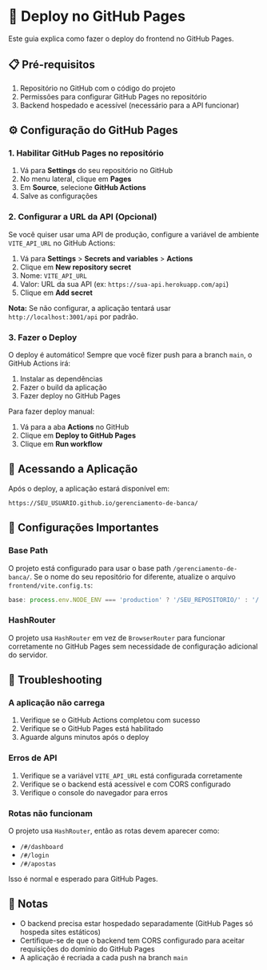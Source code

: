 # 🚀 Deploy no GitHub Pages

Este guia explica como fazer o deploy do frontend no GitHub Pages.

## 📋 Pré-requisitos

1. Repositório no GitHub com o código do projeto
2. Permissões para configurar GitHub Pages no repositório
3. Backend hospedado e acessível (necessário para a API funcionar)

## ⚙️ Configuração do GitHub Pages

### 1. Habilitar GitHub Pages no repositório

1. Vá para **Settings** do seu repositório no GitHub
2. No menu lateral, clique em **Pages**
3. Em **Source**, selecione **GitHub Actions**
4. Salve as configurações

### 2. Configurar a URL da API (Opcional)

Se você quiser usar uma API de produção, configure a variável de ambiente `VITE_API_URL` no GitHub Actions:

1. Vá para **Settings** > **Secrets and variables** > **Actions**
2. Clique em **New repository secret**
3. Nome: `VITE_API_URL`
4. Valor: URL da sua API (ex: `https://sua-api.herokuapp.com/api`)
5. Clique em **Add secret**

**Nota:** Se não configurar, a aplicação tentará usar `http://localhost:3001/api` por padrão.

### 3. Fazer o Deploy

O deploy é automático! Sempre que você fizer push para a branch `main`, o GitHub Actions irá:

1. Instalar as dependências
2. Fazer o build da aplicação
3. Fazer deploy no GitHub Pages

Para fazer deploy manual:

1. Vá para a aba **Actions** no GitHub
2. Clique em **Deploy to GitHub Pages**
3. Clique em **Run workflow**

## 🔗 Acessando a Aplicação

Após o deploy, a aplicação estará disponível em:

```
https://SEU_USUARIO.github.io/gerenciamento-de-banca/
```

## 🔧 Configurações Importantes

### Base Path

O projeto está configurado para usar o base path `/gerenciamento-de-banca/`. Se o nome do seu repositório for diferente, atualize o arquivo `frontend/vite.config.ts`:

```typescript
base: process.env.NODE_ENV === 'production' ? '/SEU_REPOSITORIO/' : '/',
```

### HashRouter

O projeto usa `HashRouter` em vez de `BrowserRouter` para funcionar corretamente no GitHub Pages sem necessidade de configuração adicional do servidor.

## 🐛 Troubleshooting

### A aplicação não carrega

1. Verifique se o GitHub Actions completou com sucesso
2. Verifique se o GitHub Pages está habilitado
3. Aguarde alguns minutos após o deploy

### Erros de API

1. Verifique se a variável `VITE_API_URL` está configurada corretamente
2. Verifique se o backend está acessível e com CORS configurado
3. Verifique o console do navegador para erros

### Rotas não funcionam

O projeto usa `HashRouter`, então as rotas devem aparecer como:
- `/#/dashboard`
- `/#/login`
- `/#/apostas`

Isso é normal e esperado para GitHub Pages.

## 📝 Notas

- O backend precisa estar hospedado separadamente (GitHub Pages só hospeda sites estáticos)
- Certifique-se de que o backend tem CORS configurado para aceitar requisições do domínio do GitHub Pages
- A aplicação é recriada a cada push na branch `main`

